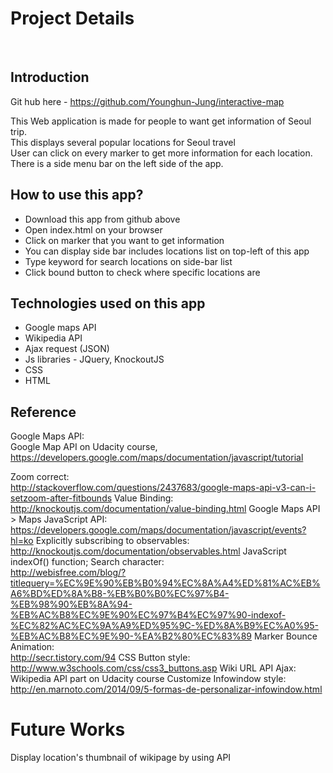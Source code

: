# Project Details
</br>

## Introduction

Git hub here - https://github.com/Younghun-Jung/interactive-map </br>

This Web application is made for people to want get information of Seoul trip.</br>
This displays several popular locations for Seoul travel</br>
User can click on every marker to get more information for each location. </br>
There is a side menu bar on the left side of the app. </br>

## How to use this app?

- Download this app from github above
- Open index.html on your browser
- Click on marker that you want to get information
- You can display side bar includes locations list on top-left of this app
- Type keyword for search locations on side-bar list
- Click bound button to check where specific locations are

## Technologies used on this app

- Google maps API
- Wikipedia API
- Ajax request (JSON)
- Js libraries - JQuery, KnockoutJS
- CSS
- HTML

## Reference
Google Maps API:</br>
Google Map API on Udacity course,
https://developers.google.com/maps/documentation/javascript/tutorial

Zoom correct:</br>
http://stackoverflow.com/questions/2437683/google-maps-api-v3-can-i-setzoom-after-fitbounds
Value Binding:</br>
http://knockoutjs.com/documentation/value-binding.html
Google Maps API > Maps JavaScript API:</br>
https://developers.google.com/maps/documentation/javascript/events?hl=ko
Explicitly subscribing to observables:</br>
http://knockoutjs.com/documentation/observables.html
JavaScript indexOf() function; Search character:</br>
http://webisfree.com/blog/?titlequery=%EC%9E%90%EB%B0%94%EC%8A%A4%ED%81%AC%EB%A6%BD%ED%8A%B8-%EB%B0%B0%EC%97%B4-%EB%98%90%EB%8A%94-%EB%AC%B8%EC%9E%90%EC%97%B4%EC%97%90-indexof-%EC%82%AC%EC%9A%A9%ED%95%9C-%ED%8A%B9%EC%A0%95-%EB%AC%B8%EC%9E%90-%EA%B2%80%EC%83%89
Marker Bounce Animation:</br>
http://secr.tistory.com/94
CSS Button style:</br>
http://www.w3schools.com/css/css3_buttons.asp
Wiki URL API Ajax:</br>
Wikipedia API part on Udacity course
Customize Infowindow style:</br>
http://en.marnoto.com/2014/09/5-formas-de-personalizar-infowindow.html

# Future Works
Display location's thumbnail of wikipage by using API
